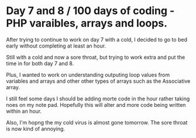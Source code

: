#  Day 7 and 8 / 100 days of coding - PHP varaibles, arrays and loops.

After trying to continue to work on day 7 with a cold, I decided to go to bed early without completing at least an hour. 

Still with a cold and now a sore throat, but trying to work extra and put the time in for both day 7 and 8.

Plus, I wanted to work on understanding outputing loop values from variables and arrays and other other types of arrays such as the Associative array. 

I still feel some days I should be adding morte code in the hour rather taking noes on my note pad. Hopefully this will alter and more code being written within an hour.

Also, I'm hopng the my cold virus is almost gone tomorrow. The sore throat is now kind of annoying.